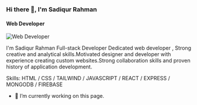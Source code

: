 ### Hi there 👋, I'm Sadiqur Rahman
#### Web Developer
![Web Developer](https://media.licdn.com/dms/image/D5616AQGRDhor6mzUJQ/profile-displaybackgroundimage-shrink_350_1400/0/1687195107822?e=1692835200&v=beta&t=6bzrA0vlbmEiRJnThy051ObmR4AoiyBvlTPZ6744WxI&fbclid=IwAR17OjwL8qbaXtuxJaGafUBm7ci9_AcgckLGsLv00ZFbJJwdDM7vWRi4XPA)

 I'm Sadiqur Rahman Full-stack Developer Dedicated web developer , Strong creative and analytical skills.Motivated designer and developer with experience creating custom websites.Strong collaboration skills and proven history of application development.

Skills: HTML / CSS / TAILWIND  / JAVASCRIPT / REACT / EXPRESS / MONGODB / FIREBASE

- 🔭 I’m currently working on this page. 






